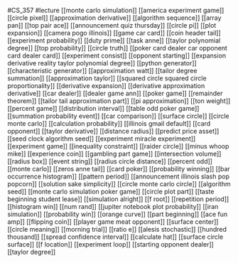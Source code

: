 #CS_357
#lecture
[[monte carlo simulation]]
[[america experiment game]]
[[circle pixel]]
[[approximation derivative]]
[[algorithm sequence]]
[[array pan]]
[[top pair ace]]
[[announcement quiz thursday]]
[[circle pi]]
[[plot expansion]]
[[camera pogo illinois]]
[[game car card]]
[[coin header tail]]
[[experiment probability]]
[[duty prime]]
[[task anne]]
[[taylor polynomial degree]]
[[top probability]]
[[circle truth]]
[[poker card dealer car opponent card dealer card]]
[[experiment consist]]
[[opponent starting]]
[[expansion derivative reality taylor polynomial degree]]
[[python generator]]
[[characteristic generator]]
[[approximation watt]]
[[tailor degree summation]]
[[approximation taylor]]
[[squared circle squared circle proportionality]]
[[derivative expansion]]
[[derivative approximation derivative]]
[[car dealer]]
[[dealer game ann]]
[[poker game]]
[[remainder theorem]]
[[tailor tail approximation part]]
[[pi approximation]]
[[ton weight]]
[[percent game]]
[[distribution interval]]
[[table odd poker game]]
[[summation probability event]]
[[car comparison]]
[[surface circle]]
[[circle monte carlo]]
[[calculation probability]]
[[illinois gmail default]]
[[card opponent]]
[[taylor derivative]]
[[distance radius]]
[[predict price asset]]
[[seed clock algorithm seed]]
[[experiment miracle experiment]]
[[experiment game]]
[[inequality constraint]]
[[raider circle]]
[[minus whoop mike]]
[[experience coin]]
[[gambling part game]]
[[intersection volume]]
[[radius box]]
[[event string]]
[[radius circle distance]]
[[percent odd]]
[[monte carlo]]
[[zeros anne tail]]
[[card poker]]
[[probability winning]]
[[bar occurrence histogram]]
[[pattern period]]
[[announcement illinois slash pop popcorn]]
[[solution sake simplicity]]
[[circle monte carlo circle]]
[[algorithm seed]]
[[monte carlo simulation poker game]]
[[circle plot part]]
[[taste beginning student lease]]
[[simulation alright]]
[[f root]]
[[repetition period]]
[[histogram win]]
[[num rand]]
[[jupiter notebook plot probability]]
[[iran simulation]]
[[probability win]]
[[orange curve]]
[[part beginning]]
[[ace fun amp]]
[[flipping coin]]
[[player game meat opponent]]
[[surface center]]
[[circle meaning]]
[[morning trial]]
[[ratio e]]
[[alesis stochastic]]
[[hundred thousand]]
[[spread confidence interval]]
[[calculate hat]]
[[surface circle surface]]
[[f location]]
[[experiment loop]]
[[starting opponent dealer]]
[[taylor degree]]
